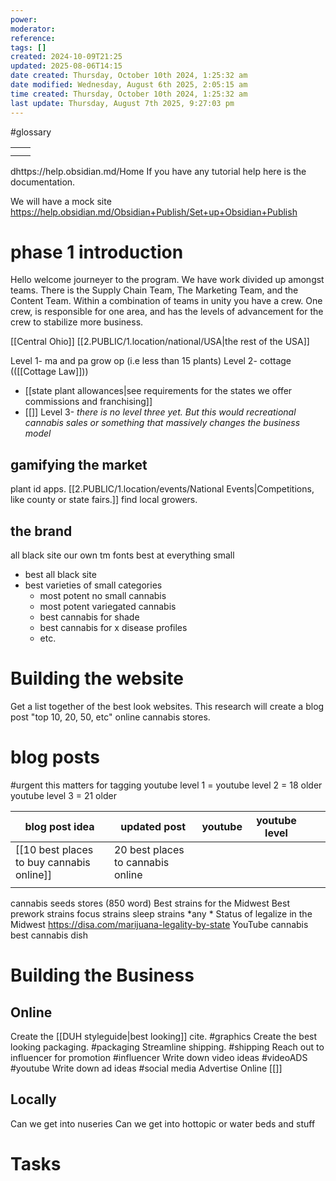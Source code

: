 ```yaml
---
power: 
moderator: 
reference: 
tags: []
created: 2024-10-09T21:25
updated: 2025-08-06T14:15
date created: Thursday, October 10th 2024, 1:25:32 am
date modified: Wednesday, August 6th 2025, 2:05:15 am
time created: Thursday, October 10th 2024, 1:25:32 am
last update: Thursday, August 7th 2025, 9:27:03 pm
---
```

#glossary


|     |     |
| --- | --- |
|     |     |
|     |     |

dhttps://help.obsidian.md/Home
If you have any tutorial help here is the documentation.

We will have a mock site https://help.obsidian.md/Obsidian+Publish/Set+up+Obsidian+Publish

# phase 1 introduction
Hello welcome journeyer to the program.  We have work divided up amongst teams.  There is the Supply Chain Team, The Marketing Team, and the Content Team.  Within a combination of teams in unity you have a crew.  One crew, is  responsible for one area, and has the levels of advancement for the crew to stabilize more business.

[[Central Ohio]]
[[2.PUBLIC/1.location/national/USA|the rest of the USA]]

Level 1- ma and pa grow op (i.e less than 15 plants)
Level 2- cottage (([[Cottage Law]]))
- [[state plant allowances|see requirements for the states we offer commissions and franchising]]
- [[]]
Level 3- *there is no level three yet.  But this would recreational cannabis sales or something that massively changes the business model*
## gamifying the market
plant id apps.  [[2.PUBLIC/1.location/events/National Events|Competitions, like county or state fairs.]]
find local growers.

## the brand
all black site
our own tm fonts
best at everything small
- best all black site
- best varieties of small categories
	- most potent no small cannabis
	- most potent variegated cannabis
	- best cannabis for shade
	- best cannabis for x disease profiles
	- etc.

# Building the website

Get a list together of the best look websites. This research will create a blog post "top 10, 20, 50, etc" online cannabis stores.


# blog posts
#urgent
this matters for tagging
youtube level 1 = 
youtube level 2 = 18 older
youtube level 3 = 21 older

| blog post idea                            | updated post                      | youtube | youtube level |     |     |
| ----------------------------------------- | --------------------------------- | ------- | ------------- | --- | --- |
| [[10 best places to buy cannabis online]] | 20 best places to cannabis online |         |               |     |     |
|                                           |                                   |         |               |     |     |

cannabis seeds stores (850 word)
Best strains for the Midwest
Best prework strains
focus strains
sleep strains
*any *
Status of legalize in the Midwest
https://disa.com/marijuana-legality-by-state
YouTube cannabis
best cannabis dish


# Building the Business

## Online
Create the [[DUH styleguide|best looking]] cite. #graphics
Create the best looking packaging. #packaging
Streamline shipping. #shipping
Reach out to influencer for promotion #influencer
Write down video ideas #videoADS #youtube
Write down ad ideas #social media
Advertise Online [[]]


## Locally
Can we get into nuseries
Can we get into hottopic or water beds and stuff


# Tasks
